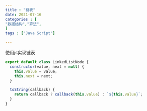 ```yaml
---
title : "链表"
date: 2021-07-16
categories : [                              
"数据结构","算法",
]
tags : ["Java Script"]

---
```


使用js实现链表

<!--more-->

```javascript
export default class LinkedListNode {
  constructor(value, next = null) {
    this.value = value;
    this.next = next;
  }

  toString(callback) {
    return callback ? callback(this.value) : `${this.value}`;
  }
}
```
